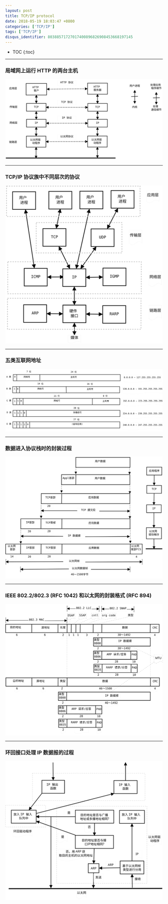 ```yaml
---
layout: post
title: TCP/IP protocol
date: 2018-05-19 18:03:47 +0800
categories: ['TCP/IP']
tags: ['TCP/IP']
disqus_identifier: 80388571727017400896826908453668197145
---
```


- TOC
{:toc}

- - -

### 局域网上运行 HTTP 的两台主机

![局域网上运行 HTTP 的两台主机](/assets/tcp-ip-protocol/tcp-ip-http-host-on-lan.svg)

- - -

### TCP/IP 协议族中不同层次的协议 

![TCP/IP 协议族中不同层次的协议](/assets/tcp-ip-protocol/tcp-ip-family-layer.svg)

- - -

### 五类互联网地址

![五类互联网地址](/assets/tcp-ip-protocol/ip-address-class.svg)

- - -

### 数据进入协议栈时的封装过程

![数据进入协议栈时的封装过程](/assets/tcp-ip-protocol/data-segment-frame-wrapper.svg)

- - -

### IEEE 802.2/802.3 (RFC 1042) 和以太网的封装格式 (RFC 894)

![IEEE 802.2/802.3 (RFC 1042) 和以太网的封装格式 (RFC 894)](/assets/tcp-ip-protocol/ieee802.2-ethernet-frame-format.svg)

- - -

### 环回接口处理 IP 数据报的过程

![环回接口处理 IP 数据报的过程](/assets/tcp-ip-protocol/loopback-interface-ip-packet-handling.svg)
